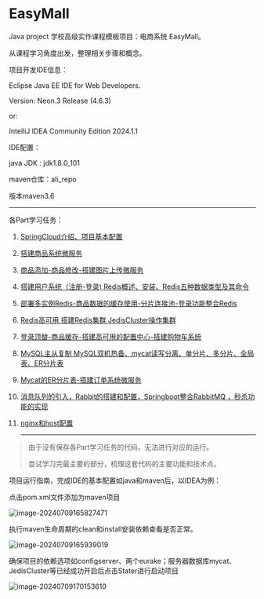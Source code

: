 # EasyMall
Java project 学校高级实作课程模板项目：电商系统  EasyMall。

从课程学习角度出发，整理相关步骤和概念。



项目开发IDE信息：

Eclipse Java EE IDE for Web Developers.

Version: Neon.3 Release (4.6.3)

or:

IntelliJ IDEA Community Edition 2024.1.1



IDE配置：

java JDK : jdk1.8.0_101

maven仓库：ali_repo

版本maven3.6

------

各Part学习任务：

1. [SpringCloud介绍、项目基本配置](Part1.md)

2. [搭建商品系统微服务](Part2.md)

3. [商品添加-商品修改-搭建图片上传微服务](Part3.md)

4. [搭建用户系统（注册-登录) Redis概述、安装、Redis五种数据类型及其命令](Part4.md)

5. [部署多实例Redis-商品数据的缓存使用-分片连接池-登录功能整合Redis](Part5.md)

6. [Redis高可用 搭建Redis集群 JedisCluster操作集群](Part6.md)

7. [登录顶替-商品缓存-搭建高可用的配置中心-搭建购物车系统](Part7.md)

8. [MySQL主从复制 MySQL双机热备、mycat读写分离、单分片、多分片、全局表、ER分片表](Part8.md)

9. [Mycat的ER分片表-搭建订单系统微服务](Part9.md)

10. [消息队列的引入，Rabbit的搭建和配置，Springboot整合RabbitMQ ，秒杀功能的实现](Part10.md)

11. [nginx和host配置](nginx和host配置.md)

    ------

> 由于没有保存各Part学习任务的代码，无法进行对应的运行。
>
> 尝试学习完最主要的部分，梳理这套代码的主要功能和技术点。

项目运行指南，完成IDE的基本配置如java和maven后，以IDEA为例：

点击pom.xml文件添加为maven项目

![image-20240709165827471](../../AppData/Roaming/Typora/typora-user-images/image-20240709165827471.png)

执行maven生命周期的clean和install安装依赖查看是否正常。

![image-20240709165939019](../../AppData/Roaming/Typora/typora-user-images/image-20240709165939019.png)

确保项目的依赖选项如configserver、两个eurake；服务器数据库mycat、JedisCluster等已经成功开启后点击Stater进行启动项目

![image-20240709170153610](../../AppData/Roaming/Typora/typora-user-images/image-20240709170153610.png)
